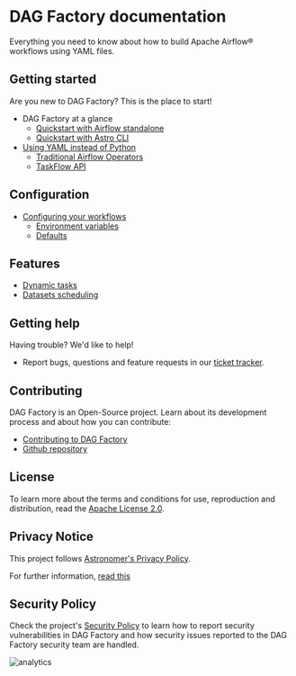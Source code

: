 # DAG Factory documentation

Everything you need to know about how to build Apache Airflow® workflows using YAML files.

## Getting started

Are you new to DAG Factory? This is the place to start!

* DAG Factory at a glance
    * [Quickstart with Airflow standalone](getting-started/quick-start-airflow-standalone.md)
    * [Quickstart with Astro CLI](getting-started/quick-start-astro-cli.md)
* [Using YAML instead of Python](./comparison/index.md)
    * [Traditional Airflow Operators](./comparison/traditional_operators.md)
    * [TaskFlow API](./comparison/taskflow_api.md)

## Configuration

* [Configuring your workflows](configuration/configuring_workflows.md)
    * [Environment variables](configuration/environment_variables.md)
    * [Defaults](configuration/defaults.md)

## Features

* [Dynamic tasks](features/dynamic_tasks.md)
* [Datasets scheduling](features/datasets.md)

## Getting help

Having trouble? We'd like to help!

* Report bugs, questions and feature requests in our [ticket tracker](https://github.com/astronomer/dag-factory/issues).

## Contributing

DAG Factory is an Open-Source project. Learn about its development process and about how you can contribute:

* [Contributing to DAG Factory](contributing/howto.md)
* [Github repository](https://github.com/astronomer/dag-factory/)

## License

To learn more about the terms and conditions for use, reproduction and distribution, read the [Apache License 2.0](https://github.com/astronomer/dag-factory/blob/main/LICENSE).

## Privacy Notice

This project follows [Astronomer's Privacy Policy](https://www.astronomer.io/privacy/).

For further information, [read this](https://github.com/astronomer/dag-factory/blob/main/PRIVACY_NOTICE.md)

## Security Policy

Check the project's [Security Policy](https://github.com/astronomer/dag-factory/blob/main/SECURITY.md) to learn
how to report security vulnerabilities in DAG Factory and how security issues reported to the DAG Factory
security team are handled.

<img alt=analytics referrerpolicy="no-referrer-when-downgrade" src="https://static.scarf.sh/a.png?x-pxid=2bb92a5b-beb3-48cc-a722-79dda1089eda" />

